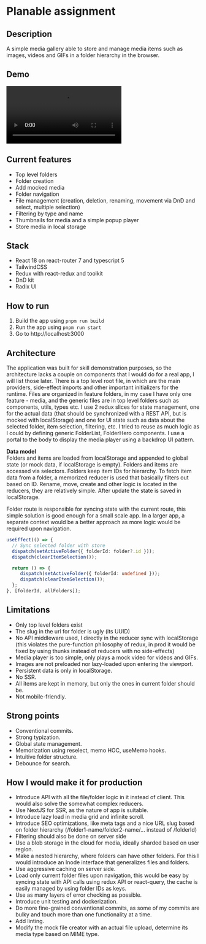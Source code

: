 # Planable assignment

## Description

A simple media gallery able to store and manage media items such as images, videos and GIFs in a folder hierarchy in the
browser.

## Demo
![Video](./docs/demo.mp4)

## Current features

- Top level folders
- Folder creation
- Add mocked media
- Folder navigation
- File management (creation, deletion, renaming, movement via DnD and select, multiple selection)
- Filtering by type and name
- Thumbnails for media and a simple popup player
- Store media in local storage

## Stack

- React 18 on react-router 7 and typescript 5
- TailwindCSS
- Redux with react-redux and toolkit
- DnD kit
- Radix UI

## How to run

1. Build the app using `pnpm run build`
1. Run the app using `pnpm run start`
1. Go to http://localhost:3000

## Architecture

The application was built for skill demonstration purposes, so the architecture lacks a couple on components that I
would do for a real app, I will list those later.
There is a top level root file, in which are the main providers, side-effect imports and other important initializers
for the runtime. Files are organized in feature
folders, in my case I have only one feature - media, and the generic files are in top level folders such as components,
utils, types etc. I use 2 redux slices for state management,
one for the actual data (that should be synchronized with a REST API, but is mocked with localStorage) and one for UI
state such as data about the selected folder, item selection,
filtering, etc. I tried to reuse as much logic as I could by defining generic FolderList, FolderHero components. I use a
portal to the body to display the media player using a backdrop
UI pattern.

**Data model** \
Folders and items are loaded from localStorage and appended to global state (or mock data, if localStorage is empty).
Folders and items are accessed via selectors.
Folders keep item IDs for hierarchy. To fetch item data from a folder, a memorized reducer is used that basically
filters out based on ID. Rename, move, create and other
logic is located in the reducers, they are relatively simple. After update the state is saved in localStorage.

Folder route is responsible for syncing state with the current route, this simple solution is good enough for a small scale app. In a larger app, a separate context
would be a better approach as more logic would be required upon navigation.
```ts   
useEffect(() => {
  // Sync selected folder with store
  dispatch(setActiveFolder({ folderId: folder?.id }));
  dispatch(clearItemSelection());

  return () => {
     dispatch(setActiveFolder({ folderId: undefined }));
     dispatch(clearItemSelection());
  };
}, [folderId, allFolders]);
   ```

## Limitations
- Only top level folders exist
- The slug in the url for folder is ugly (its UUID)
- No API middleware used, I directly in the reducer sync with localStorage (this violates the pure-function philosophy of redux, in prod it would be fixed by using thunks instead of reducers with no side-effects)
- Media player is too simple, only plays a mock video for videos and GIFs.
- Images are not preloaded nor lazy-loaded upon entering the viewport.
- Persistent data is only in localStorage.
- No SSR.
- All items are kept in memory, but only the ones in current folder should be.
- Not mobile-friendly.

## Strong points
- Conventional commits.
- Strong typization.
- Global state management.
- Memorization using reselect, memo HOC, useMemo hooks.
- Intuitive folder structure.
- Debounce for search.

## How I would make it for production
- Introduce API with all the file/folder logic in it instead of client. This would also solve the somewhat complex reducers.
- Use NextJS for SSR, as the nature of app is suitable.
- Introduce lazy load in media grid and infinite scroll.
- Introduce SEO optimizations, like meta tags and a nice URL slug based on folder hierarchy (/folder1-name/folder2-name/... instead of /folderId)
- Filtering should also be done on server side
- Use a blob storage in the cloud for media, ideally sharded based on user region.
- Make a nested hierarchy, where folders can have other folders. For this I would introduce an Inode interface that generalizes files and folders.
- Use aggressive caching on server side.
- Load only current folder files upon navigation, this would be easy by syncing state with API calls using redux API or react-query, the cache is easily managed 
by using folder IDs as keys.
- Use as many layers of error checking as possible.
- Introduce unit testing and dockerization.
- Do more fine-grained conventional commits, as some of my commits are bulky and touch more than one functionality at a time.
- Add linting.
- Modify the mock file creator with an actual file upload, determine its media type based on MIME type.

